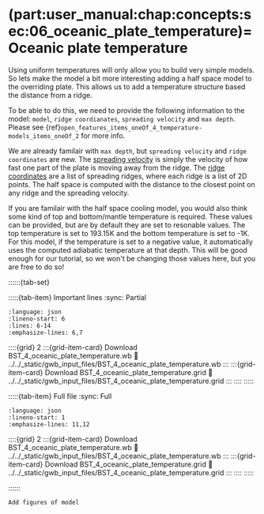 (part:user_manual:chap:concepts:sec:06_oceanic_plate_temperature)=
Oceanic plate temperature
=========================

Using uniform temperatures will only allow you to build very simple models. So lets make the model a bit more interesting adding a half space model to the overriding plate. This allows us to add a temperature structure based the distance from a ridge. 

To be able to do this, we need to provide the following information to the model: `model`, `ridge coordianates`, `spreading velocity` and `max depth`. Please see {ref}`open_features_items_oneOf_4_temperature-models_items_oneOf_2` for more info.

We are already familair with `max depth`, but `spreading velocity` and `ridge coordinates` are new. The [spreading velocity](open_features_items_oneOf_4_temperature-models_items_oneOf_2_spreading-velocity) is simply the velocity of how fast one part of the plate is moving away from the ridge. The [ridge coordinates](open_features_items_oneOf_4_temperature-models_items_oneOf_2_ridge-coordinates) are a list of spreading ridges, where each ridge is a list of 2D points. The half space is computed with the distance to the closest point on any ridge and the spreading velocity. 

If you are familair with the half space cooling model, you would also think some kind of top and bottom/mantle temperature is required. These values can be provided, but are by default they are set to resonable values. The top temperature is set to 193.15K and the bottom temperature is set to -1K. For this model, if the temperature is set  to a negative value, it automatically uses the computed adiabatic temperature at that depth. This will be good enough for our tutorial, so we won't be changing those values here, but you are free to do so!


::::::{tab-set}

:::::{tab-item} Important lines
:sync: Partial

```{literalinclude} ../../_static/gwb_input_files/BST_4_oceanic_plate_temperature.wb
:language: json
:lineno-start: 6
:lines: 6-14
:emphasize-lines: 6,7
```
::::{grid} 2
:::{grid-item-card}  Download BST_4_oceanic_plate_temperature.wb
:link: ../../_static/gwb_input_files/BST_4_oceanic_plate_temperature.wb
:::
:::{grid-item-card}  Download BST_4_oceanic_plate_temperature.grid
:link: ../../_static/gwb_input_files/BST_4_oceanic_plate_temperature.grid
:::
::::
:::::

:::::{tab-item} Full file
:sync: Full


```{literalinclude} ../../_static/gwb_input_files/BST_4_oceanic_plate_temperature.wb
:language: json
:lineno-start: 1
:emphasize-lines: 11,12
```

::::{grid} 2
:::{grid-item-card}  Download BST_4_oceanic_plate_temperature.wb
:link: ../../_static/gwb_input_files/BST_4_oceanic_plate_temperature.wb
:::
:::{grid-item-card}  Download BST_4_oceanic_plate_temperature.grid
:link: ../../_static/gwb_input_files/BST_4_oceanic_plate_temperature.grid
:::
::::
:::::

::::::


```{todo}
Add figures of model
```